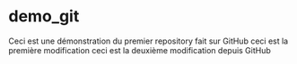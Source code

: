 # demo_git
Ceci est une démonstration du premier repository fait sur GitHub
ceci est la première modification
ceci est la deuxième modification depuis GitHub

